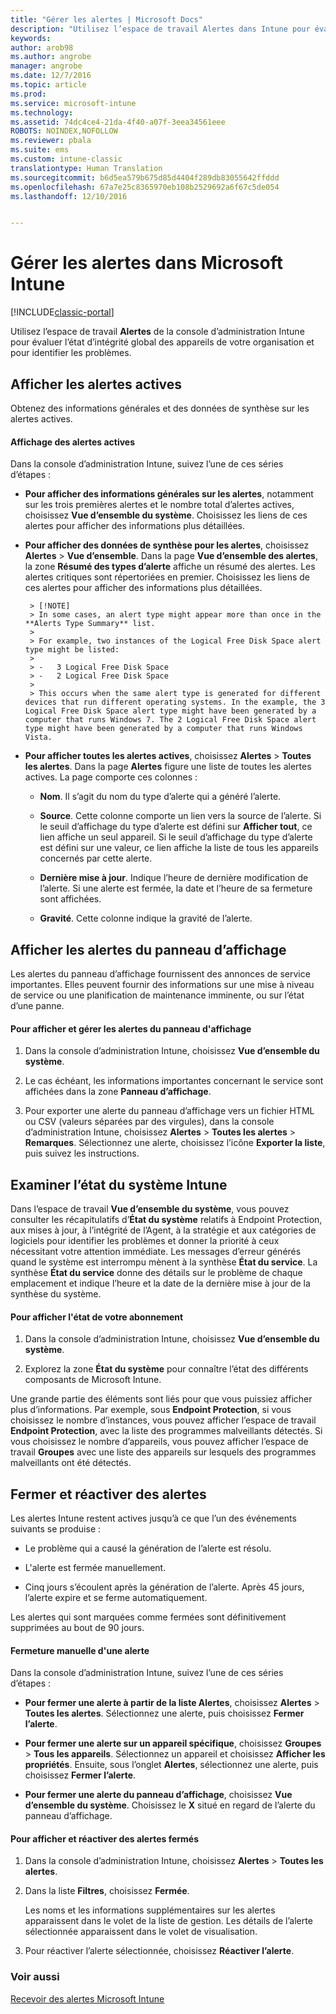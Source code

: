 ```yaml
---
title: "Gérer les alertes | Microsoft Docs"
description: "Utilisez l’espace de travail Alertes dans Intune pour évaluer l’état d’intégrité global des appareils de votre organisation."
keywords: 
author: arob98
ms.author: angrobe
manager: angrobe
ms.date: 12/7/2016
ms.topic: article
ms.prod: 
ms.service: microsoft-intune
ms.technology: 
ms.assetid: 74dc4ce4-21da-4f40-a07f-3eea34561eee
ROBOTS: NOINDEX,NOFOLLOW
ms.reviewer: pbala
ms.suite: ems
ms.custom: intune-classic
translationtype: Human Translation
ms.sourcegitcommit: b6d5ea579b675d85d4404f289db83055642ffddd
ms.openlocfilehash: 67a7e25c8365970eb108b2529692a6f67c5de054
ms.lasthandoff: 12/10/2016


---
```


# <a name="manage-alerts-in-microsoft-intune"></a>Gérer les alertes dans Microsoft Intune

[!INCLUDE[classic-portal](../includes/classic-portal.md)]

Utilisez l’espace de travail **Alertes** de la console d’administration Intune pour évaluer l’état d’intégrité global des appareils de votre organisation et pour identifier les problèmes.

## <a name="view-active-alerts"></a>Afficher les alertes actives

Obtenez des informations générales et des données de synthèse sur les alertes actives.

#### <a name="to-view-active-alerts"></a>Affichage des alertes actives

Dans la console d’administration Intune, suivez l’une de ces séries d’étapes :

-  **Pour afficher des informations générales sur les alertes**, notamment sur les trois premières alertes et le nombre total d’alertes actives, choisissez **Vue d’ensemble du système**. Choisissez les liens de ces alertes pour afficher des informations plus détaillées.

-  **Pour afficher des données de synthèse pour les alertes**, choisissez **Alertes** > **Vue d’ensemble**. Dans la page **Vue d’ensemble des alertes**, la zone **Résumé des types d’alerte** affiche un résumé des alertes. Les alertes critiques sont répertoriées en premier. Choisissez les liens de ces alertes pour afficher des informations plus détaillées.

        > [!NOTE]
        > In some cases, an alert type might appear more than once in the **Alerts Type Summary** list.
        >
        > For example, two instances of the Logical Free Disk Space alert type might be listed:
        >
        > -   3 Logical Free Disk Space
        > -   2 Logical Free Disk Space
        >
        > This occurs when the same alert type is generated for different devices that run different operating systems. In the example, the 3 Logical Free Disk Space alert type might have been generated by a computer that runs Windows 7. The 2 Logical Free Disk Space alert type might have been generated by a computer that runs Windows Vista.

-   **Pour afficher toutes les alertes actives**, choisissez **Alertes** > **Toutes les alertes**. Dans la page **Alertes** figure une liste de toutes les alertes actives. La page comporte ces colonnes :

    -   **Nom**. Il s’agit du nom du type d’alerte qui a généré l’alerte.

    -   **Source**. Cette colonne comporte un lien vers la source de l’alerte. Si le seuil d’affichage du type d’alerte est défini sur **Afficher tout**, ce lien affiche un seul appareil. Si le seuil d’affichage du type d’alerte est défini sur une valeur, ce lien affiche la liste de tous les appareils concernés par cette alerte.

    -   **Dernière mise à jour**. Indique l’heure de dernière modification de l’alerte. Si une alerte est fermée, la date et l’heure de sa fermeture sont affichées.

    -   **Gravité**. Cette colonne indique la gravité de l’alerte.

## <a name="view-notice-board-alerts"></a>Afficher les alertes du panneau d’affichage
Les alertes du panneau d’affichage fournissent des annonces de service importantes. Elles peuvent fournir des informations sur une mise à niveau de service ou une planification de maintenance imminente, ou sur l’état d’une panne.

#### <a name="to-view-and-manage-notice-board-alerts"></a>Pour afficher et gérer les alertes du panneau d'affichage

1.  Dans la console d’administration Intune, choisissez **Vue d’ensemble du système**.

2.  Le cas échéant, les informations importantes concernant le service sont affichées dans la zone **Panneau d’affichage**.

3.  Pour exporter une alerte du panneau d’affichage vers un fichier HTML ou CSV (valeurs séparées par des virgules), dans la console d’administration Intune, choisissez **Alertes** > **Toutes les alertes** >    **Remarques**. Sélectionnez une alerte, choisissez l’icône **Exporter la liste**, puis suivez les instructions.

## <a name="review-intune-system-status"></a>Examiner l’état du système Intune
Dans l’espace de travail **Vue d’ensemble du système**, vous pouvez consulter les récapitulatifs d’**État du système** relatifs à Endpoint Protection, aux mises à jour, à l’intégrité de l’Agent, à la stratégie et aux catégories de logiciels pour identifier les problèmes et donner la priorité à ceux nécessitant votre attention immédiate. Les messages d’erreur générés quand le système est interrompu mènent à la synthèse **État du service**. La synthèse **État du service** donne des détails sur le problème de chaque emplacement et indique l’heure et la date de la dernière mise à jour de la synthèse du système.

#### <a name="to-view-the-status-of-your-subscription"></a>Pour afficher l'état de votre abonnement

1.  Dans la console d’administration Intune, choisissez **Vue d’ensemble du système**.

2.  Explorez la zone **État du système** pour connaître l’état des différents composants de Microsoft Intune.

  Une grande partie des éléments sont liés pour que vous puissiez afficher plus d’informations. Par exemple, sous **Endpoint Protection**, si vous choisissez le nombre d’instances, vous pouvez afficher l’espace de travail **Endpoint Protection**, avec la liste des programmes malveillants détectés. Si vous choisissez le nombre d’appareils, vous pouvez afficher l’espace de travail **Groupes** avec une liste des appareils sur lesquels des programmes malveillants ont été détectés.

## <a name="close-and-reactivate-alerts"></a>Fermer et réactiver des alertes
Les alertes Intune restent actives jusqu’à ce que l’un des événements suivants se produise :

-   Le problème qui a causé la génération de l’alerte est résolu.

-   L'alerte est fermée manuellement.

-   Cinq jours s’écoulent après la génération de l’alerte. Après 45 jours, l’alerte expire et se ferme automatiquement.

Les alertes qui sont marquées comme fermées sont définitivement supprimées au bout de 90 jours.

#### <a name="to-manually-close-an-alert"></a>Fermeture manuelle d'une alerte

Dans la console d’administration Intune, suivez l’une de ces séries d’étapes :

- **Pour fermer une alerte à partir de la liste Alertes**, choisissez **Alertes** > **Toutes les alertes**. Sélectionnez une alerte, puis choisissez **Fermer l’alerte**.

- **Pour fermer une alerte sur un appareil spécifique**, choisissez **Groupes** > **Tous les appareils**. Sélectionnez un appareil et choisissez **Afficher les propriétés**. Ensuite, sous l’onglet **Alertes**, sélectionnez une alerte, puis choisissez **Fermer l’alerte**.

- **Pour fermer une alerte du panneau d’affichage**, choisissez **Vue d’ensemble du système**. Choisissez le **X** situé en regard de l’alerte du panneau d’affichage.

#### <a name="to-view-and-reactivate-closed-alerts"></a>Pour afficher et réactiver des alertes fermés

1.  Dans la console d’administration Intune, choisissez **Alertes** > **Toutes les alertes**.

2.  Dans la liste **Filtres**, choisissez **Fermée**.

    Les noms et les informations supplémentaires sur les alertes apparaissent dans le volet de la liste de gestion. Les détails de l’alerte sélectionnée apparaissent dans le volet de visualisation.

3.  Pour réactiver l’alerte sélectionnée, choisissez **Réactiver l’alerte**.

### <a name="see-also"></a>Voir aussi
[Recevoir des alertes Microsoft Intune](../deploy-use/get-notified-by-alerts.md)


